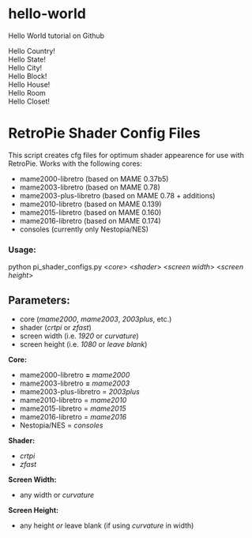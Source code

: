 # hello-world
Hello World tutorial on Github

Hello Country!<br>
Hello State!<br>
Hello City!<br>
Hello Block!<br>
Hello House!<br>
Hello Room<br>
Hello Closet!<br>

# RetroPie Shader Config Files

This script creates cfg files for optimum shader appearence for use with RetroPie. Works with the following cores:

  * mame2000-libretro (based on MAME 0.37b5)<br>
  * mame2003-libretro (based on MAME 0.78)<br>
  * mame2003-plus-libretro (based on MAME 0.78 + additions)<br>
  * mame2010-libretro (based on MAME 0.139)<br>
  * mame2015-libretro (based on MAME 0.160)<br>
  * mame2016-libretro (based on MAME 0.174)<br>
  * consoles (currently only Nestopia/NES)<br>

### Usage:

python pi_shader_configs.py \<*core*\> \<*shader*\> \<*screen width*\> \<*screen height*\>

## Parameters:

  * core (*mame2000*, *mame2003*, *2003plus*, etc.)
  * shader (*crtpi* or *zfast*)
  * screen width (i.e. *1920* or *curvature*)
  * screen height (i.e. *1080* or *leave blank*)

**Core:**
  * mame2000-libretro **=** *mame2000*
  * mame2003-libretro **=** *mame2003*
  * mame2003-plus-libretro = *2003plus*
  * mame2010-libretro = *mame2010*
  * mame2015-libretro = *mame2015*
  * mame2016-libretro = *mame2016*
  * Nestopia/NES = *consoles*

**Shader:**
  * *crtpi*
  * *zfast*

**Screen Width:**
  * any width or *curvature*

**Screen Height:**
  * any height *or* leave blank (if using *curvature* in width)
